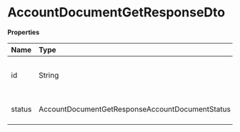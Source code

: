 # AccountDocumentGetResponseDto

**Properties**

| Name   | Type                                            | Required | Description                         |
| :----- | :---------------------------------------------- | :------- | :---------------------------------- |
| id     | String                                          | ❌       | Unique document identifier in Asaas |
| status | AccountDocumentGetResponseAccountDocumentStatus | ❌       | Document approval status            |

<!-- This file was generated by liblab | https://liblab.com/ -->
